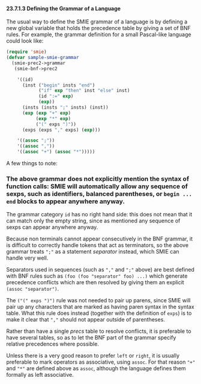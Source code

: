 

#### 23.7.1.3 Defining the Grammar of a Language

The usual way to define the SMIE grammar of a language is by defining a new global variable that holds the precedence table by giving a set of BNF rules. For example, the grammar definition for a small Pascal-like language could look like:

```lisp
(require 'smie)
(defvar sample-smie-grammar
  (smie-prec2->grammar
   (smie-bnf->prec2
```

```lisp
    '((id)
      (inst ("begin" insts "end")
            ("if" exp "then" inst "else" inst)
            (id ":=" exp)
            (exp))
      (insts (insts ";" insts) (inst))
      (exp (exp "+" exp)
           (exp "*" exp)
           ("(" exps ")"))
      (exps (exps "," exps) (exp)))
```

```lisp
    '((assoc ";"))
    '((assoc ","))
    '((assoc "+") (assoc "*")))))
```

A few things to note:

### The above grammar does not explicitly mention the syntax of function calls: SMIE will automatically allow any sequence of sexps, such as identifiers, balanced parentheses, or `begin ... end` blocks to appear anywhere anyway.

The grammar category `id` has no right hand side: this does not mean that it can match only the empty string, since as mentioned any sequence of sexps can appear anywhere anyway.

Because non terminals cannot appear consecutively in the BNF grammar, it is difficult to correctly handle tokens that act as terminators, so the above grammar treats `";"` as a statement *separator* instead, which SMIE can handle very well.

Separators used in sequences (such as `","` and `";"` above) are best defined with BNF rules such as `(foo (foo "separator" foo) ...)` which generate precedence conflicts which are then resolved by giving them an explicit `(assoc "separator")`.

The `("(" exps ")")` rule was not needed to pair up parens, since SMIE will pair up any characters that are marked as having paren syntax in the syntax table. What this rule does instead (together with the definition of `exps`) is to make it clear that `","` should not appear outside of parentheses.

Rather than have a single *precs* table to resolve conflicts, it is preferable to have several tables, so as to let the BNF part of the grammar specify relative precedences where possible.

Unless there is a very good reason to prefer `left` or `right`, it is usually preferable to mark operators as associative, using `assoc`. For that reason `"+"` and `"*"` are defined above as `assoc`, although the language defines them formally as left associative.
